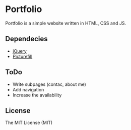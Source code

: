 # Portfolio
Portfolio is a simple website written in HTML, CSS and JS.

## Dependecies
- [jQuery](http://jquery.com/)
- [Picturefill](https://scottjehl.github.io/picturefill/)

## ToDo
- Write subpages (contac, about me)
- Add navigation
- Increase the availability

## License
The MIT License (MIT)